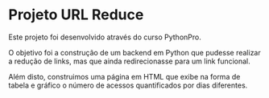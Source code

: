 # Projeto URL Reduce

Este projeto foi desenvolvido através do curso PythonPro.  


O objetivo foi a construção de um backend em Python que pudesse realizar a redução de links, mas que ainda redirecionasse para um link funcional. 


Além disto, construimos uma página em HTML que exibe na forma de tabela e gráfico o número de acessos quantificados por dias diferentes.
